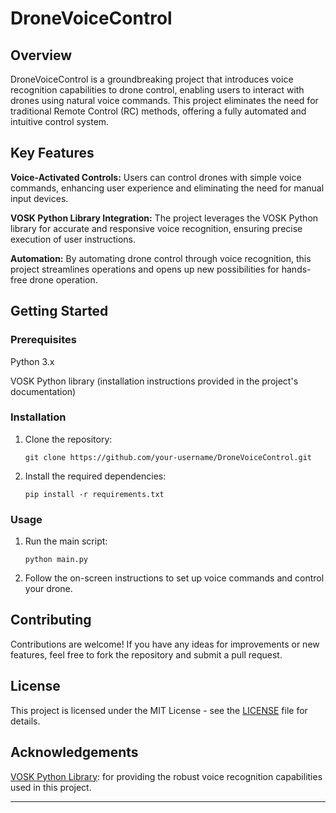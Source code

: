 # DroneVoiceControl

## Overview

DroneVoiceControl is a groundbreaking project that introduces voice recognition capabilities to drone control, enabling users to interact with drones using natural voice commands. This project eliminates the need for traditional Remote Control (RC) methods, offering a fully automated and intuitive control system.

## Key Features

 **Voice-Activated Controls:** Users can control drones with simple voice commands, enhancing user experience and eliminating the need for manual input devices.
  
 **VOSK Python Library Integration:** The project leverages the VOSK Python library for accurate and responsive voice recognition, ensuring precise execution of user instructions.

 **Automation:** By automating drone control through voice recognition, this project streamlines operations and opens up new possibilities for hands-free drone operation.

## Getting Started

### Prerequisites

 Python 3.x
 
 VOSK Python library (installation instructions provided in the project's documentation)

### Installation

1. Clone the repository:
   ```
   git clone https://github.com/your-username/DroneVoiceControl.git
   ```
2. Install the required dependencies:
   ```
   pip install -r requirements.txt
   ```

### Usage

1. Run the main script:
   ```
   python main.py
   ```
2. Follow the on-screen instructions to set up voice commands and control your drone.

## Contributing

Contributions are welcome! If you have any ideas for improvements or new features, feel free to fork the repository and submit a pull request.

## License

This project is licensed under the MIT License - see the [LICENSE](LICENSE) file for details.

## Acknowledgements

 [VOSK Python Library](https://github.com/alphacep/vosk-api): for providing the robust voice recognition capabilities used in this project.
  
---


